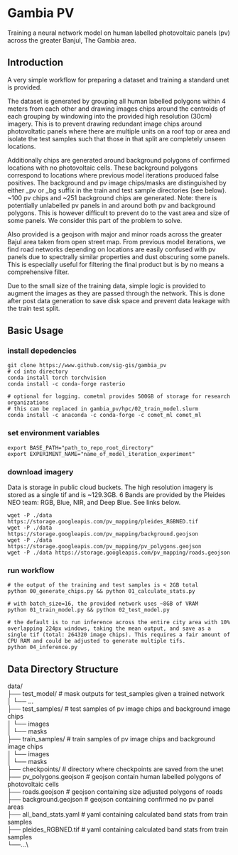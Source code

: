 # Gambia PV
Training a neural network model on human labelled photovoltaic panels (pv) across the greater Banjul, The Gambia area.

## Introduction

A very simple workflow for preparing a dataset and training a standard unet is provided. 

The dataset is generated by grouping all human labelled polygons within 4 meters from each other and drawing images chips around the centroids of each grouping by windowing into the provided high resolution (30cm) imagery. This is to prevent drawing redundant image chips around photovoltatic panels where there are multiple units on a roof top or area and isolate the test samples such that those in that split are completely unseen locations.

Additionally chips are generated around background polygons of confirmed locations with no photovoltaic cells. These background polygons correspond to locations where previous model iterations produced false positives. The background and pv image chips/masks are distinguished by either _pv or _bg suffix in the train and test sample directories (see below). ~100 pv chips and ~251 background chips are generated. Note: there is potentially unlabelled pv panels in and around both pv and background polygons. This is however difficult to prevent do to the vast area and size of some panels. We consider this part of the problem to solve.

Also provided is a geojson with major and minor roads across the greater Bajul area taken from open street map. From previous model iterations, we find road networks depending on locations are easily confused with pv panels due to spectrally similar properties and dust obscuring some panels. This is especially useful for filtering the final product but is by no means a comprehensive filter.

Due to the small size of the training data, simple logic is provided to augment the images as they are passed through the network. This is done after post data generation to save disk space and prevent data leakage with the train test split.

## Basic Usage

### install depedencies
```console
git clone https://www.github.com/sig-gis/gambia_pv
# cd into directory
conda install torch torchvision
conda install -c conda-forge rasterio

# optional for logging. cometml provides 500GB of storage for research organizations
# this can be replaced in gambia_pv/hpc/02_train_model.slurm
conda install -c anaconda -c conda-forge -c comet_ml comet_ml
```
### set environment variables
```console
export BASE_PATH="path_to_repo_root_directory"
export EXPERIMENT_NAME="name_of_model_iteration_experiment"
```
### download imagery
Data is storage in public cloud buckets. The high resolution imagery is stored as a single tif and is ~129.3GB. 6 Bands are provided by the Pleides NEO team: RGB, Blue, NIR, and Deep Blue. See links below.

```console
wget -P ./data https://storage.googleapis.com/pv_mapping/pleides_RGBNED.tif 
wget -P ./data https://storage.googleapis.com/pv_mapping/background.geojson
wget -P ./data https://storage.googleapis.com/pv_mapping/pv_polygons.geojson
wget -P ./data https://storage.googleapis.com/pv_mapping/roads.geojson
```
### run workflow
```console
# the output of the training and test samples is < 2GB total
python 00_generate_chips.py && python 01_calculate_stats.py

# with batch_size=16, the provided network uses ~8GB of VRAM
python 01_train_model.py && python 02_test_model.py

# the default is to run inference across the entire city area with 10% overlapping 224px windows, taking the mean output, and save as a single tif (total: 264320 image chips). This requires a fair amount of CPU RAM and could be adjusted to generate multiple tifs.
python 04_inference.py
```

## Data Directory Structure
data/\
├── test_model/         # mask outputs for test_samples given a trained network \
│   └── ... \
├── test_samples/       # test samples of pv image chips and background image chips \
│   └── images \
│   └── masks \
├── train_samples/      # train samples of pv image chips and background image chips \
│   └── images \
│   └── masks \
├── checkpoints/        # directory where checkpoints are saved from the unet \
├── pv_polygons.geojson # geojson contain human labelled polygons of photovoltaic cells \
├── roads.geojson       # geojson containing size adjusted polygons of roads \
├── background.geojson  # geojson containing confirmed no pv panel areas \
├── all_band_stats.yaml # yaml containing calculated band stats from train samples \
├── pleides_RGBNED.tif  # yaml containing calculated band stats from train samples \
└──...\
